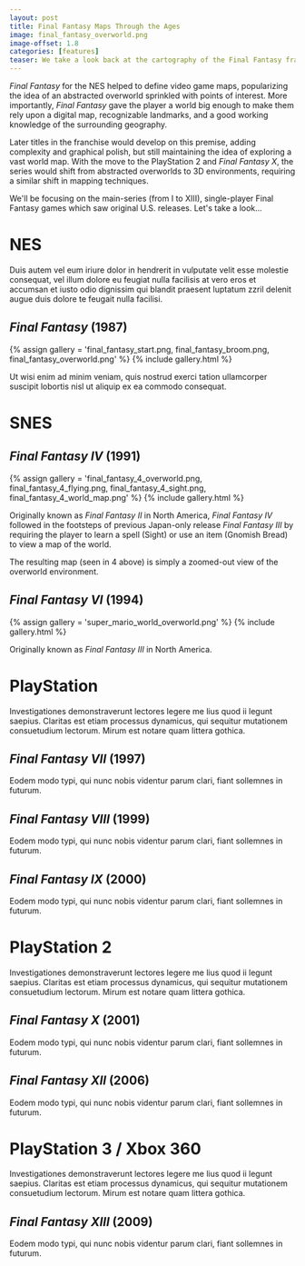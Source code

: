 ```yaml
---
layout: post
title: Final Fantasy Maps Through the Ages
image: final_fantasy_overworld.png
image-offset: 1.8
categories: [features]
teaser: We take a look back at the cartography of the Final Fantasy franchise, beginning with the 1987 NES release and working our way forward in time.
---
```


_Final Fantasy_ for the NES helped to define video game maps, popularizing the idea of an abstracted overworld sprinkled with points of interest. More importantly, _Final Fantasy_ gave the player a world big enough to make them rely upon a digital map, recognizable landmarks, and a good working knowledge of the surrounding geography.

Later titles in the franchise would develop on this premise, adding complexity and graphical polish, but still maintaining the idea of exploring a vast world map. With the move to the PlayStation 2 and _Final Fantasy X_, the series would shift from abstracted overworlds to 3D environments, requiring a similar shift in mapping techniques.

We'll be focusing on the main-series (from I to XIII), single-player Final Fantasy games which saw original U.S. releases. Let's take a look...

# NES

Duis autem vel eum iriure dolor in hendrerit in vulputate velit esse molestie consequat, vel illum dolore eu feugiat nulla facilisis at vero eros et accumsan et iusto odio dignissim qui blandit praesent luptatum zzril delenit augue duis dolore te feugait nulla facilisi.

## _Final Fantasy_ (1987)

{% assign gallery = 'final_fantasy_start.png, final_fantasy_broom.png, final_fantasy_overworld.png' %}
{% include gallery.html %}

Ut wisi enim ad minim veniam, quis nostrud exerci tation ullamcorper suscipit lobortis nisl ut aliquip ex ea commodo consequat.

# SNES

## _Final Fantasy IV_ (1991)

{% assign gallery = 'final_fantasy_4_overworld.png, final_fantasy_4_flying.png, final_fantasy_4_sight.png, final_fantasy_4_world_map.png' %}
{% include gallery.html %}

Originally known as _Final Fantasy II_ in North America, _Final Fantasy IV_ followed in the footsteps of previous Japan-only release _Final Fantasy III_ by requiring the player to learn a spell (Sight) or use an item (Gnomish Bread) to view a map of the world.

The resulting map (seen in 4 above) is simply a zoomed-out view of the overworld environment.

## _Final Fantasy VI_ (1994)

{% assign gallery = 'super_mario_world_overworld.png' %}
{% include gallery.html %}

Originally known as _Final Fantasy III_ in North America.

# PlayStation

Investigationes demonstraverunt lectores legere me lius quod ii legunt saepius. Claritas est etiam processus dynamicus, qui sequitur mutationem consuetudium lectorum. Mirum est notare quam littera gothica.

## _Final Fantasy VII_ (1997)

Eodem modo typi, qui nunc nobis videntur parum clari, fiant sollemnes in futurum.

## _Final Fantasy VIII_ (1999)

Eodem modo typi, qui nunc nobis videntur parum clari, fiant sollemnes in futurum.

## _Final Fantasy IX_ (2000)

Eodem modo typi, qui nunc nobis videntur parum clari, fiant sollemnes in futurum.

# PlayStation 2

Investigationes demonstraverunt lectores legere me lius quod ii legunt saepius. Claritas est etiam processus dynamicus, qui sequitur mutationem consuetudium lectorum. Mirum est notare quam littera gothica.

## _Final Fantasy X_ (2001)

Eodem modo typi, qui nunc nobis videntur parum clari, fiant sollemnes in futurum.

## _Final Fantasy XII_ (2006)

Eodem modo typi, qui nunc nobis videntur parum clari, fiant sollemnes in futurum.

# PlayStation 3 / Xbox 360

Investigationes demonstraverunt lectores legere me lius quod ii legunt saepius. Claritas est etiam processus dynamicus, qui sequitur mutationem consuetudium lectorum. Mirum est notare quam littera gothica.

## _Final Fantasy XIII_ (2009)

Eodem modo typi, qui nunc nobis videntur parum clari, fiant sollemnes in futurum.
